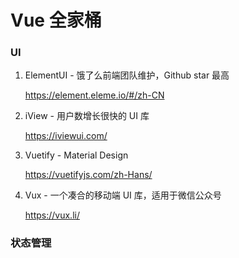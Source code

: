 # Vue 全家桶

### UI

1. ElementUI - 饿了么前端团队维护，Github star 最高

   https://element.eleme.io/#/zh-CN

2. iView - 用户数增长很快的 UI 库

   https://iviewui.com/

3. Vuetify - Material Design

   https://vuetifyjs.com/zh-Hans/

4. Vux - 一个凑合的移动端 UI 库，适用于微信公众号

   https://vux.li/

   

### 状态管理



